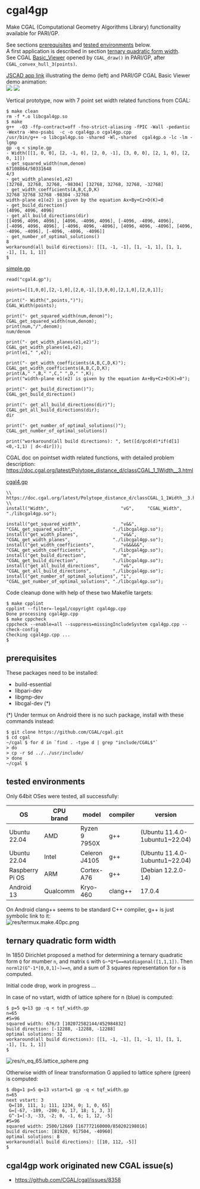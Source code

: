 # cgal4gp
Make CGAL (Computational Geometry Algorithms Library) functionality available for PARI/GP.

See sections [prerequisites](#prerequisites) and [tested environments](#tested-environments) below.  
A first application is described in section [ternary quadratic form width](#ternary-quadratic-form-width).  
See CGAL [Basic_Viewer](Basic_Viewer/) opened by ```CGAL_draw()``` in PARI/GP, after ```CGAL_convex_hull_3(points)```.

[JSCAD app link](https://jscad.app/#data:application/gzip;base64,H4sIAMXYkmYAA1XPPWvDMBAG4F2/4rbYIFt206lQKHTp2N14UJWLo2LpVH20ocb/vYpqQiI06F4exHtCwClGF56EmHQ8pY9WkRFv6I20tgk/Qk1yfpwcE4IpsiHCZ1DyAM/g8Stpj9XupSTC0AFnbaddvcEFJiSzhzXjQtrLjNFrDFeiaCavf/FGlSgwdkxWRU0WjNS2ctJLE2pYGICLIeth6Dl0+Y4chgcOzWXc3jlu+pFnu51hf2fvaT+OLFOPMXl7rVQNHe94z/M//5u0R0/mnbSN4ZXsN56rXKSu2cpYXj7N2OLZkS/lltIaVvYH5sr/umEBAAA=) illustrating the demo (left) and PARI/GP CGAL Basic Viewer demo animation:  
<img align=top src="res/simple.gp.png"> <img src="res/Basic_Viewer.demo.anim.gif">  

Vertical prototype, now with 7 point set width related functions from CGAL:  
```
$ make clean
rm -f *.o libcgal4gp.so
$ make
g++  -O3 -ffp-contract=off -fno-strict-aliasing -fPIC -Wall -pedantic -Wextra -Wno-psabi  -c -o cgal4gp.o cgal4gp.cpp
/usr/bin/g++ -o libcgal4gp.so -shared -Wl,-shared  cgal4gp.o -lc -lm -lgmp
gp -q < simple.gp
- Width([[1, 0, 0], [2, -1, 0], [2, 0, -1], [3, 0, 0], [2, 1, 0], [2, 0, 1]])
- get_squared_width(num,denom)
67108864/50331648
4/3
- get_width_planes(e1,e2)
[32768, 32768, 32768, -98304] [32768, 32768, 32768, -32768]
- get_width_coefficients(A,B,C,D,K)
32768 32768 32768 -98304 -32768
width-plane e1(e2) is given by the equation Ax+By+Cz+D(K)=0
- get_build_direction()
[4096, 4096, 4096]
- get_all_build_directions(dir)
[[4096, 4096, 4096], [4096, -4096, 4096], [-4096, -4096, 4096], [-4096, 4096, 4096], [-4096, 4096, -4096], [4096, 4096, -4096], [4096, -4096, -4096], [-4096, -4096, -4096]]
- get_number_of_optimal_solutions()
8
workaround(all build directions): [[1, -1, -1], [1, -1, 1], [1, 1, -1], [1, 1, 1]]
$ 
```

[simple.gp](simple.gp)  
```
read("cgal4.gp");

points=[[1,0,0],[2,-1,0],[2,0,-1],[3,0,0],[2,1,0],[2,0,1]];

print("- Width(",points,")");
CGAL_Width(points);

print("- get_squared_width(num,denom)");
CGAL_get_squared_width(num,denom);
print(num,"/",denom);
num/denom

print("- get_width_planes(e1,e2)");
CGAL_get_width_planes(e1,e2);
print(e1," ",e2);

print("- get_width_coefficients(A,B,C,D,K)");
CGAL_get_width_coefficients(A,B,C,D,K);
print(A," ",B," ",C," ",D," ",K);
print("width-plane e1(e2) is given by the equation Ax+By+Cz+D(K)=0"); 

print("- get_build_direction()");
CGAL_get_build_direction()

print("- get_all_build_directions(dir)");
CGAL_get_all_build_directions(dir);
dir

print("- get_number_of_optimal_solutions()");
CGAL_get_number_of_optimal_solutions()

print("workaround(all build directions): ", Set([d/gcd(d)*if(d[1]<0,-1,1) | d<-dir]));
```

CGAL doc on pointset width related functions, with detailed problem description:  
https://doc.cgal.org/latest/Polytope_distance_d/classCGAL_1_1Width__3.html  
  
[cgal4.gp](cgal4.gp)
```
\\ https://doc.cgal.org/latest/Polytope_distance_d/classCGAL_1_1Width__3.html
\\
install("Width",                           "vG",     "CGAL_Width",                           "./libcgal4gp.so");

install("get_squared_width",               "v&&",    "CGAL_get_squared_width",               "./libcgal4gp.so");
install("get_width_planes",                "v&&",    "CGAL_get_width_planes",                "./libcgal4gp.so");
install("get_width_coefficients",          "v&&&&&", "CGAL_get_width_coefficients",          "./libcgal4gp.so");
install("get_build_direction",             "m",      "CGAL_get_build_direction",             "./libcgal4gp.so");
install("get_all_build_directions",        "v&",     "CGAL_get_all_build_directions",        "./libcgal4gp.so");
install("get_number_of_optimal_solutions", "i",      "CGAL_get_number_of_optimal_solutions", "./libcgal4gp.so");
```

Code cleanup done with help of these two Makefile targets:  
```
$ make cpplint
cpplint --filter=-legal/copyright cgal4gp.cpp
Done processing cgal4gp.cpp
$ make cppcheck
cppcheck --enable=all --suppress=missingIncludeSystem cgal4gp.cpp --check-config
Checking cgal4gp.cpp ...
$ 
```

## prerequisites

These packages need to be installed:  
- build-essential
- libpari-dev
- libgmp-dev
- libcgal-dev (*)

(*) Under termux on Android there is no such package, install with these commands instead:  
```
$ git clone https://github.com/CGAL/cgal.git
$ cd cgal                         
~/cgal $ for d in `find . -type d | grep "include/CGAL$"`
> do                                
> cp -r $d ../../usr/include/       
> done                              
~/cgal $ 
```



## tested environments

Only 64bit OSes were tested, all successfully:  

OS                   | CPU brand | model         | compiler | version
---------------------|-----------|---------------|----------|--------
Ubuntu 22.04         | AMD       | Ryzen 9 7950X | g++      | (Ubuntu 11.4.0-1ubuntu1~22.04)
Ubuntu 22.04         | Intel     | Celeron J4105 | g++      | (Ubuntu 11.4.0-1ubuntu1~22.04)
Raspberry Pi OS      | ARM       | Cortex-A76    | g++      | (Debian 12.2.0-14)
Android 13           | Qualcomm  | Kryo-460      | clang++  | 17.0.4

On Android clang++ seems to be standard C++ compiler, g++ is just symbolic link to it:  
![res/termux.make.40pc.png](res/termux.make.40pc.png)


## ternary quadratic form width

In 1850 Dirichlet proposed a method for determining a ternary quadratic form ```Q``` for mumber ```n```, and matrix ```G``` with ```G~*Q*G==matdiagonal([1,1,1])```. Then ```norml2(G^-1*[0,0,1]~)==n```, and a sum of 3 squares representation for ```n``` is computed.

Initial code drop, work in progress ...

In case of no vstart, width of lattice sphere for n (blue) is computed:  
```
$ p=5 q=13 gp -q < tqf_width.gp 
n=65
#S=96
squared width: 676/3 [102072582144/452984832]
build direction: [-12288, -12288, -12288]
optimal solutions: 32
workaround(all build directions): [[1, -1, -1], [1, -1, 1], [1, 1, -1], [1, 1, 1]]
$ 
```

![res/n_eq_65.lattice_sphere.png](res/n_eq_65.lattice_sphere.png)  

Otherwise width of linear transformation G applied to lattice sphere (green) is computed:  
```
$ dbg=1 p=5 q=13 vstart=1 gp -q < tqf_width.gp 
n=65
next vstart: 3
 Q=[10, 111, 1; 111, 1234, 0; 1, 0, 65]
 G=[-67, -189, -200; 6, 17, 18; 1, 3, 3]
 G^-1=[-3, -33, -2; 0, -1, 6; 1, 12, -5]
#S=96
squared width: 2500/12669 [167772160000/850202198016]
build direction: [81920, 917504, -40960]
optimal solutions: 8
workaround(all build directions): [[10, 112, -5]]
$ 
```

## cgal4gp work originated new CGAL issue(s) 

* https://github.com/CGAL/cgal/issues/8358
